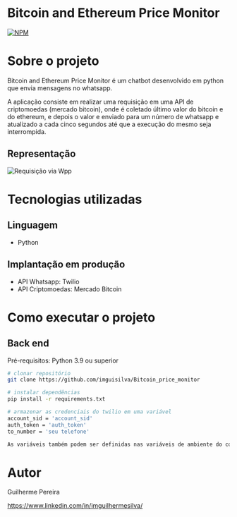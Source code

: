# Bitcoin and Ethereum Price Monitor
 
[![NPM](https://img.shields.io/npm/l/react)](https://github.com/imguisilva/Bitcoin_price_monitor/blob/main/LICENSE) 

# Sobre o projeto

Bitcoin and Ethereum Price Monitor é um chatbot desenvolvido em python que envia mensagens no whatsapp.

A aplicação consiste em realizar uma requisição em uma API de criptomoedas (mercado bitcoin), onde é coletado último valor do bitcoin e do ethereum, e depois o valor e enviado para um número de whatsapp e atualizado a cada cinco segundos até que a execução do mesmo seja interrompida.

## Representação
![Requisição via Wpp]([https://github.com/imguisilva/Bitcoin_price_monitor/blob/main/atualizacao-bitcoin.png](https://github.com/imguisilva/Bitcoin_price_monitor/blob/main/captura-twilio.PNG?raw=true))

# Tecnologias utilizadas
## Linguagem
- Python
## Implantação em produção
- API Whatsapp: Twilio
- API Criptomoedas: Mercado Bitcoin

# Como executar o projeto

## Back end
Pré-requisitos: Python 3.9 ou superior

```bash
# clonar repositório
git clone https://github.com/imguisilva/Bitcoin_price_monitor

# instalar dependências
pip install -r requirements.txt

# armazenar as credenciais do twilio em uma variável
account_sid = 'account_sid'
auth_token = 'auth_token'
to_number = 'seu telefone'

As variáveis também podem ser definidas nas variáveis de ambiente do computador, em: Edit Configurations > Environment variables (Pycharm)

```

# Autor

Guilherme Pereira

https://www.linkedin.com/in/imguilhermesilva/
 
